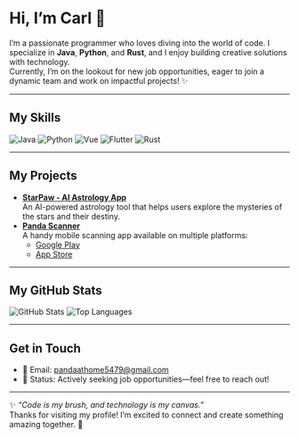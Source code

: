 # Hi, I’m Carl 👋

I’m a passionate programmer who loves diving into the world of code. I specialize in **Java**, **Python**, and **Rust**, and I enjoy building creative solutions with technology.  
Currently, I’m on the lookout for new job opportunities, eager to join a dynamic team and work on impactful projects! ✨

---

## My Skills
![Java](https://img.shields.io/badge/-Java-007396?style=flat&logo=java&logoColor=white)
![Python](https://img.shields.io/badge/-Python-3776AB?style=flat&logo=python&logoColor=white)
![Vue](https://img.shields.io/badge/-Vue-4FC08D?style=flat&logo=vue.js&logoColor=white)
![Flutter](https://img.shields.io/badge/-Flutter-02569B?style=flat&logo=flutter&logoColor=white)
![Rust](https://img.shields.io/badge/-Rust-000000?style=flat&logo=rust&logoColor=white)

---

## My Projects
- **[StarPaw - AI Astrology App](https://starpaw.pandaailabs.com/)**  
  An AI-powered astrology tool that helps users explore the mysteries of the stars and their destiny.  
- **[Panda Scanner](https://play.google.com/store/apps/details?id=com.pandaocr.scanner)**  
  A handy mobile scanning app available on multiple platforms:  
  - [Google Play](https://play.google.com/store/apps/details?id=com.pandaocr.scanner)  
  - [App Store](https://apps.apple.com/us/app/panda-scanner/id6738024984)

---

## My GitHub Stats
![GitHub Stats](https://github-readme-stats.vercel.app/api?username=sizzlecar&show_icons=true&theme=dark)
![Top Languages](https://github-readme-stats.vercel.app/api/top-langs/?username=sizzlecar&layout=compact&theme=dark)

---

## Get in Touch
- 📧 Email: [pandaathome5479@gmail.com](mailto:pandaathome5479@gmail.com)  
- 💼 Status: Actively seeking job opportunities—feel free to reach out!

---

✨ *“Code is my brush, and technology is my canvas.”*  
Thanks for visiting my profile! I’m excited to connect and create something amazing together. 🚀
